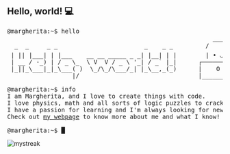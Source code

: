## Hello, world! 💻

<pre><samp>@margherita:~$ <kbd>hello</kbd>
                                                         _____
  _  _     _ _                        _    _ _         /      \\@   ⌠   ⚛️  📚     
 | || |___| | |___    __ __ _____ _ _| |__| | |        | • ◡ • |\   ⌡ 🧮  🧩  📖
 | __ / -_) | / _ \_  \ V  V / _ \ '_| / _` |_|      ┌─────────┐\\  
 |_||_\___|_|_\___( )  \_/\_/\___/_| |_\__,_(_)      |    O    |_     
                  |/                                 |_________|/
                                                    
@margherita:~$ <kbd>info</kbd>
I am Margherita, and I love to create things with code.
I love physics, math and all sorts of logic puzzles to crack.
I have a passion for learning and I'm always looking for new challenges.
Check out <a href="https://marguels.github.io" target='_blank'>my webpage</a> to know more about me and what I know!

@margherita:~$ █</samp></pre>


<img src="https://github-readme-streak-stats.herokuapp.com/?user=marguels&theme=tokyonight" alt="mystreak"/>
